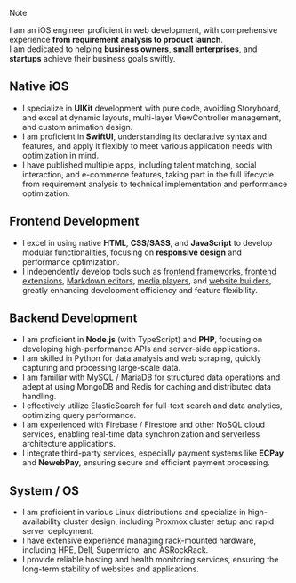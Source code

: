 > [!NOTE]
> I am an iOS engineer proficient in web development, with comprehensive experience **from requirement analysis to product launch**.  
> I am dedicated to helping **business owners**, **small enterprises**, and **startups** achieve their business goals swiftly.

## Native iOS  
- I specialize in **UIKit** development with pure code, avoiding Storyboard, and excel at dynamic layouts, multi-layer ViewController management, and custom animation design.  
- I am proficient in **SwiftUI**, understanding its declarative syntax and features, and apply it flexibly to meet various application needs with optimization in mind.  
- I have published multiple apps, including talent matching, social interaction, and e-commerce features, taking part in the full lifecycle from requirement analysis to technical implementation and performance optimization.

## Frontend Development  
- I excel in using native **HTML**, **CSS/SASS**, and **JavaScript** to develop modular functionalities, focusing on **responsive design** and performance optimization.  
- I independently develop tools such as [frontend frameworks](https://quickui.pardn.io/), [frontend extensions](https://renderjs.pardn.io/), [Markdown editors](https://nanomd.pardn.io/), [media players](https://flexplyr.pardn.io/), and [website builders](https://pardnchiu.github.io/website-builder), greatly enhancing development efficiency and feature flexibility.

## Backend Development  
- I am proficient in **Node.js** (with TypeScript) and **PHP**, focusing on developing high-performance APIs and server-side applications.  
- I am skilled in Python for data analysis and web scraping, quickly capturing and processing large-scale data.  
- I am familiar with MySQL / MariaDB for structured data operations and adept at using MongoDB and Redis for caching and distributed data handling.  
- I effectively utilize ElasticSearch for full-text search and data analytics, optimizing query performance.  
- I am experienced with Firebase / Firestore and other NoSQL cloud services, enabling real-time data synchronization and serverless architecture applications.  
- I integrate third-party services, especially payment systems like **ECPay** and **NewebPay**, ensuring secure and efficient payment processing.

## System / OS  
- I am proficient in various Linux distributions and specialize in high-availability cluster design, including Proxmox cluster setup and rapid server deployment.  
- I have extensive experience managing rack-mounted hardware, including HPE, Dell, Supermicro, and ASRockRack.  
- I provide reliable hosting and health monitoring services, ensuring the long-term stability of websites and applications.

